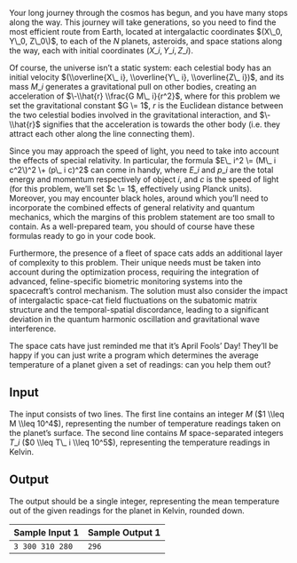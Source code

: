 
Your long journey through the cosmos has begun, and you have
 many stops along the way. This journey will take generations,
 so you need to find the most efficient route from Earth,
 located at intergalactic coordinates $(X\_0, Y\_0, Z\_0\)$, to each of the
 $N$ planets, asteroids,
 and space stations along the way, each with initial coordinates
 $(X\_ i, Y\_ i, Z\_ i)$.


Of course, the universe isn’t a static system: each
 celestial body has an initial velocity $(\\overline{X\_ i}, \\overline{Y\_ i},
 \\overline{Z\_ i})$, and its mass $M\_ i$ generates a gravitational pull
 on other bodies, creating an acceleration of $\-\\hat{r} \\frac{G M\_ i}{r^2}$, where
 for this problem we set the gravitational constant $G \= 1$, $r$ is the Euclidean distance between
 the two celestial bodies involved in the gravitational
 interaction, and $\-\\hat{r}$ signifies that the
 acceleration is towards the other body (i.e. they attract each
 other along the line connecting them).


Since you may approach the speed of light, you need to take
 into account the effects of special relativity. In particular,
 the formula $E\_ i^2 \= (M\_ i
 c^2\)^2 \+ (p\_ i c)^2$ can come in handy, where
 $E\_ i$ and $p\_ i$ are the total energy and
 momentum respectively of object $i$, and $c$ is the speed of light (for this
 problem, we’ll set $c \=
 1$, effectively using Planck units). Moreover, you may
 encounter black holes, around which you’ll need to incorporate
 the combined effects of general relativity and quantum
 mechanics, which the margins of this problem statement are too
 small to contain. As a well\-prepared team, you should of course
 have these formulas ready to go in your code book.


Furthermore, the presence of a fleet of space cats adds an
 additional layer of complexity to this problem. Their unique
 needs must be taken into account during the optimization
 process, requiring the integration of advanced, feline\-specific
 biometric monitoring systems into the spacecraft’s control
 mechanism. The solution must also consider the impact of
 intergalactic space\-cat field fluctuations on the subatomic
 matrix structure and the temporal\-spatial discordance, leading
 to a significant deviation in the quantum harmonic oscillation
 and gravitational wave interference.


The space cats have just reminded me that it’s April Fools’
 Day! They’ll be happy if you can just write a program which
 determines the average temperature of a planet given a set of
 readings: can you help them out?


Input
-----


The input consists of two lines. The first line contains an
 integer $M$ ($1 \\leq M \\leq 10^4$), representing
 the number of temperature readings taken on the planet’s
 surface. The second line contains $M$ space\-separated integers
 $T\_ i$ ($0 \\leq T\_ i \\leq 10^5$), representing
 the temperature readings in Kelvin.


Output
------


The output should be a single integer, representing the mean
 temperature out of the given readings for the planet in Kelvin,
 rounded down.




| Sample Input 1 | Sample Output 1 |
| --- | --- |
| ``` 3 300 310 280  ``` | ``` 296  ``` |



